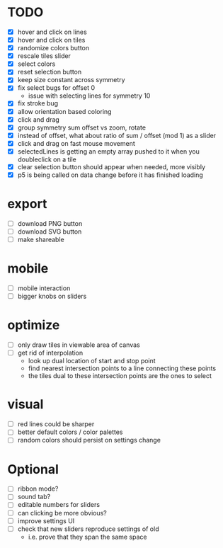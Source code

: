 # TODO

- [x] hover and click on lines
- [x] hover and click on tiles
- [x] randomize colors button
- [x] rescale tiles slider
- [x] select colors
- [x] reset selection button
- [x] keep size constant across symmetry
- [x] fix select bugs for offset 0
	- issue with selecting lines for symmetry 10
- [x] fix stroke bug
- [x] allow orientation based coloring
- [x] click and drag
- [x] group symmetry sum offset vs zoom, rotate
- [x] instead of offset, what about ratio of sum / offset (mod 1) as a slider
- [x] click and drag on fast mouse movement
- [x] selectedLines is getting an empty array pushed to it when you doubleclick on a tile
- [x] clear selection button should appear when needed, more visibly
- [x] p5 is being called on data change before it has finished loading

# export
- [ ] download PNG button
- [ ] download SVG button
- [ ] make shareable

# mobile
- [ ] mobile interaction
- [ ] bigger knobs on sliders

# optimize
- [ ] only draw tiles in viewable area of canvas
- [ ] get rid of interpolation
	- look up dual location of start and stop point
	- find nearest intersection points to a line connecting these points
	- the tiles dual to these intersection points are the ones to select

# visual
- [ ] red lines could be sharper
- [ ] better default colors / color palettes
- [ ] random colors should persist on settings change

# Optional
- [ ] ribbon mode?
- [ ] sound tab?
- [ ] editable numbers for sliders
- [ ] can clicking be more obvious?
- [ ] improve settings UI
- [ ] check that new sliders reproduce settings of old
	- i.e. prove that they span the same space
